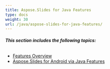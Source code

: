 ```yaml
---
title: Aspose.Slides for Java Features
type: docs
weight: 30
url: /java/aspose-slides-for-java-features/
---
```


###### **This section includes the following topics:** 
- [Features Overview](/slides/java/features-overview-html/)
- [Aspose.Slides for Android via Java Features](/slides/java/aspose-slides-for-android-via-java-features-html/)
